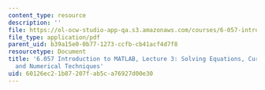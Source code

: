 ```yaml
---
content_type: resource
description: ''
file: https://ol-ocw-studio-app-qa.s3.amazonaws.com/courses/6-057-introduction-to-matlab-january-iap-2019/60126ec21b87207fab5ca76927d00e30_MIT6_057IAP19_lec3.pdf
file_type: application/pdf
parent_uid: b39a15e0-0b77-1273-ccfb-cb41acf4d7f8
resourcetype: Document
title: '6.057 Introduction to MATLAB, Lecture 3: Solving Equations, Curve Fitting,
  and Numerical Techniques'
uid: 60126ec2-1b87-207f-ab5c-a76927d00e30
---
```


